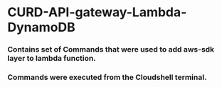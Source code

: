 # CURD-API-gateway-Lambda-DynamoDB

### Contains set of Commands that were used to add aws-sdk layer to lambda function.
### Commands were executed from the Cloudshell terminal.
